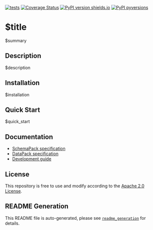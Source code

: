 [![tests](https://github.com/ghga-de/$repo_name/actions/workflows/tests.yaml/badge.svg)](https://github.com/ghga-de/$repo_name/actions/workflows/tests.yaml)
[![Coverage Status](https://coveralls.io/repos/github/ghga-de/$repo_name/badge.svg?branch=main)](https://coveralls.io/github/ghga-de/$repo_name?branch=main)
[![PyPI version shields.io](https://img.shields.io/pypi/v/$repo_name.svg)](https://pypi.python.org/pypi/$repo_name/)
[![PyPI pyversions](https://img.shields.io/pypi/pyversions/$repo_name.svg)](https://pypi.python.org/pypi/$repo_name/)

# $title

$summary

## Description

$description

## Installation

$installation

## Quick Start

$quick_start


## Documentation

- [SchemaPack specification](./docs/schemapack_spec.md)
- [DataPack specification](./docs/datapack_spec.md)
- [Development guide](./docs/development.md)


## License

This repository is free to use and modify according to the
[Apache 2.0 License](./LICENSE).

## README Generation

This README file is auto-generated, please see [`readme_generation`](./README.md)
for details.
